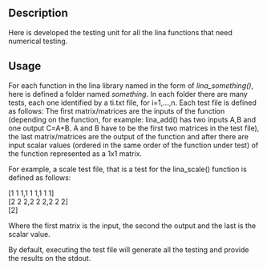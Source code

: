 ## Description
Here is developed the testing unit for all the lina functions that need numerical testing.

## Usage
For each function in the lina library named in the form of _lina_something()_, here is defined a folder named _something_. In each folder there are many tests, each one identified by a ti.txt file, for i=1,...,n.
Each test file is defined as follows: The first matrix/matrices are the inputs of the function (depending on the function, for example: lina_add() has two inputs A,B and one output C=A+B. A and B have to be the first two matrices in the test file), the last matrix/matrices are the output of the function and after there are input scalar values (ordered in the same order of the function under test) of the function represented as a 1x1 matrix.

For example, a scale test file, that is a test for the lina_scale() function is defined as follows:

[1 1 1,1 1 1,1 1 1]    
[2 2 2,2 2 2,2 2 2]   
[2]

Where the first matrix is the input, the second the output and the last is the scalar value.

By default, executing the test file will generate all the testing and provide the results on the stdout.

